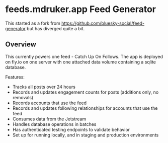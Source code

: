 # feeds.mdruker.app Feed Generator

This started as a fork from https://github.com/bluesky-social/feed-generator but has diverged quite a bit.

## Overview

This currently powers one feed - Catch Up On Follows. The app is deployed on fly.io on one server with one attached data volume containing a sqlite database.

Features:
* Tracks all posts over 24 hours
* Records and updates engagement counts for posts (additions only, no removals)
* Records accounts that use the feed
* Records and updates following relationships for accounts that use the feed
* Consumes data from the Jetstream
* Handles database operations in batches
* Has authenticated testing endpoints to validate behavior
* Set up for running locally, and in staging and production environments